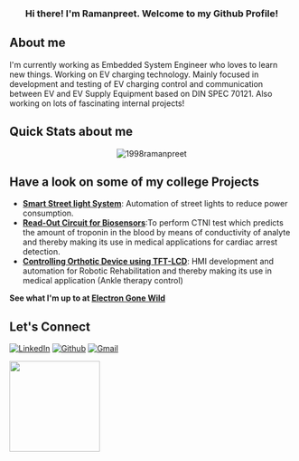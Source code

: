
<h3 align="center">Hi there! I'm Ramanpreet. Welcome to my Github Profile!</h3>

 

## About me
I'm currently working as Embedded System Engineer who loves to learn new things. Working on EV charging technology. Mainly focused in development and testing of EV charging control and communication between EV and EV Supply Equipment based on DIN SPEC 70121. Also working on lots of fascinating internal projects!<br>
  
## Quick Stats about me

<p align="center"><img src="https://github-readme-stats.vercel.app/api?username=1998ramanpreet&show_icons=true&theme=dracula" alt="1998ramanpreet" /></p>

## Have a look on some of my college Projects

- [**Smart Street light System**](https://github.com/1998ramanpreet/Smart-Street-Light-System): Automation of street lights to reduce power consumption.
- [**Read-Out Circuit for Biosensors**](https://github.com/1998ramanpreet/Read-Out-Circuit-for-Biosensors):To perform CTNI test which predicts the amount of troponin in the blood by means of conductivity of analyte and thereby making its use in medical applications for cardiac arrest detection.
- [**Controlling Orthotic Device using TFT-LCD**](https://github.com/1998ramanpreet/Controlling-Orthotic-Device-using-TFT-LCD): HMI development and automation for Robotic Rehabilitation and thereby making its use in medical application (Ankle therapy control)<br>
<!-- - [**Mobile Phone Detection Using Operational Amplifier**](https://github.com/1998ramanpreet/Mobile-Phone-Detection-Using-Operational-Amplifier): Practical implementation and analyzation of different circuits used for detection of activated mobile phones i.e. calling and SMS. -->
<b> See what I'm up to at [Electron Gone Wild](https://github.com/electrongonewild)</b> 
## Let's Connect

<p>  <a 
href="http://www.linkedin.com/in/ramanpreet-kaur-a90b30189" target="_blank"><img alt="LinkedIn" 
src="https://img.shields.io/badge/LinkedIn-0077B5?style=for-the-badge&logo=linkedin&logoColor=white" /></a> <a 
href="https://github.com/1998ramanpreet" target="_blank"><img alt="Github" 
src="https://img.shields.io/badge/GitHub-100000?style=for-the-badge&logo=github&logoColor=white" /></a> <a 
href="mailto:1998ramanpreet@gmail.com" target="_blank"><img alt="Gmail" 
src="https://img.shields.io/badge/Gmail-D14836?style=for-the-badge&logo=gmail&logoColor=white" /></a>
</p>
<img src="https://komarev.com/ghpvc/?username=1998ramanpreet" width=160px/>




  

